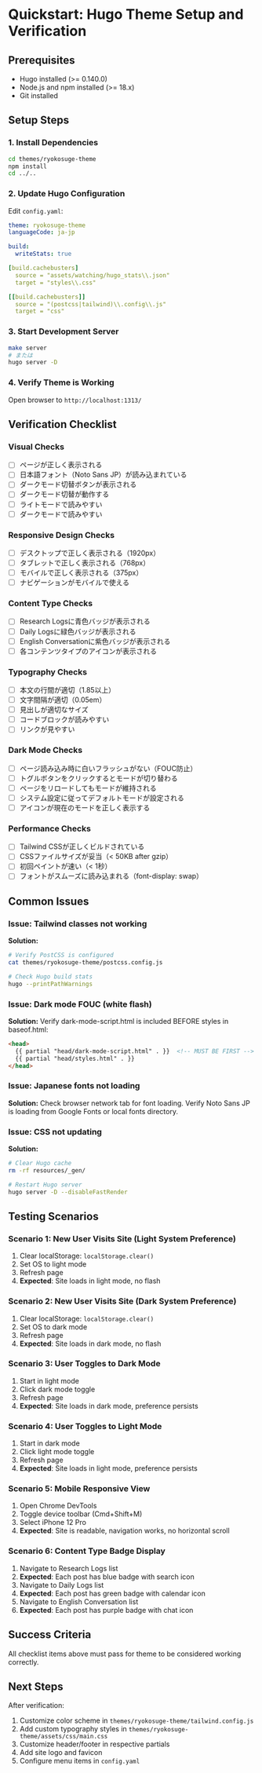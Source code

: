 # Quickstart: Hugo Theme Setup and Verification

## Prerequisites
- Hugo installed (>= 0.140.0)
- Node.js and npm installed (>= 18.x)
- Git installed

## Setup Steps

### 1. Install Dependencies
```bash
cd themes/ryokosuge-theme
npm install
cd ../..
```

### 2. Update Hugo Configuration
Edit `config.yaml`:
```yaml
theme: ryokosuge-theme
languageCode: ja-jp

build:
  writeStats: true

[build.cachebusters]
  source = "assets/watching/hugo_stats\\.json"
  target = "styles\\.css"

[[build.cachebusters]]
  source = "(postcss|tailwind)\\.config\\.js"
  target = "css"
```

### 3. Start Development Server
```bash
make server
# または
hugo server -D
```

### 4. Verify Theme is Working
Open browser to `http://localhost:1313/`

## Verification Checklist

### Visual Checks
- [ ] ページが正しく表示される
- [ ] 日本語フォント（Noto Sans JP）が読み込まれている
- [ ] ダークモード切替ボタンが表示される
- [ ] ダークモード切替が動作する
- [ ] ライトモードで読みやすい
- [ ] ダークモードで読みやすい

### Responsive Design Checks
- [ ] デスクトップで正しく表示される（1920px）
- [ ] タブレットで正しく表示される（768px）
- [ ] モバイルで正しく表示される（375px）
- [ ] ナビゲーションがモバイルで使える

### Content Type Checks
- [ ] Research Logsに青色バッジが表示される
- [ ] Daily Logsに緑色バッジが表示される
- [ ] English Conversationに紫色バッジが表示される
- [ ] 各コンテンツタイプのアイコンが表示される

### Typography Checks
- [ ] 本文の行間が適切（1.85以上）
- [ ] 文字間隔が適切（0.05em）
- [ ] 見出しが適切なサイズ
- [ ] コードブロックが読みやすい
- [ ] リンクが見やすい

### Dark Mode Checks
- [ ] ページ読み込み時に白いフラッシュがない（FOUC防止）
- [ ] トグルボタンをクリックするとモードが切り替わる
- [ ] ページをリロードしてもモードが維持される
- [ ] システム設定に従ってデフォルトモードが設定される
- [ ] アイコンが現在のモードを正しく表示する

### Performance Checks
- [ ] Tailwind CSSが正しくビルドされている
- [ ] CSSファイルサイズが妥当（< 50KB after gzip）
- [ ] 初回ペイントが速い（< 1秒）
- [ ] フォントがスムーズに読み込まれる（font-display: swap）

## Common Issues

### Issue: Tailwind classes not working
**Solution:**
```bash
# Verify PostCSS is configured
cat themes/ryokosuge-theme/postcss.config.js

# Check Hugo build stats
hugo --printPathWarnings
```

### Issue: Dark mode FOUC (white flash)
**Solution:**
Verify dark-mode-script.html is included BEFORE styles in baseof.html:
```html
<head>
  {{ partial "head/dark-mode-script.html" . }}  <!-- MUST BE FIRST -->
  {{ partial "head/styles.html" . }}
</head>
```

### Issue: Japanese fonts not loading
**Solution:**
Check browser network tab for font loading. Verify Noto Sans JP is loading from Google Fonts or local fonts directory.

### Issue: CSS not updating
**Solution:**
```bash
# Clear Hugo cache
rm -rf resources/_gen/

# Restart Hugo server
hugo server -D --disableFastRender
```

## Testing Scenarios

### Scenario 1: New User Visits Site (Light System Preference)
1. Clear localStorage: `localStorage.clear()`
2. Set OS to light mode
3. Refresh page
4. **Expected**: Site loads in light mode, no flash

### Scenario 2: New User Visits Site (Dark System Preference)
1. Clear localStorage: `localStorage.clear()`
2. Set OS to dark mode
3. Refresh page
4. **Expected**: Site loads in dark mode, no flash

### Scenario 3: User Toggles to Dark Mode
1. Start in light mode
2. Click dark mode toggle
3. Refresh page
4. **Expected**: Site loads in dark mode, preference persists

### Scenario 4: User Toggles to Light Mode
1. Start in dark mode
2. Click light mode toggle
3. Refresh page
4. **Expected**: Site loads in light mode, preference persists

### Scenario 5: Mobile Responsive View
1. Open Chrome DevTools
2. Toggle device toolbar (Cmd+Shift+M)
3. Select iPhone 12 Pro
4. **Expected**: Site is readable, navigation works, no horizontal scroll

### Scenario 6: Content Type Badge Display
1. Navigate to Research Logs list
2. **Expected**: Each post has blue badge with search icon
3. Navigate to Daily Logs list
4. **Expected**: Each post has green badge with calendar icon
5. Navigate to English Conversation list
6. **Expected**: Each post has purple badge with chat icon

## Success Criteria

All checklist items above must pass for theme to be considered working correctly.

## Next Steps

After verification:
1. Customize color scheme in `themes/ryokosuge-theme/tailwind.config.js`
2. Add custom typography styles in `themes/ryokosuge-theme/assets/css/main.css`
3. Customize header/footer in respective partials
4. Add site logo and favicon
5. Configure menu items in `config.yaml`
